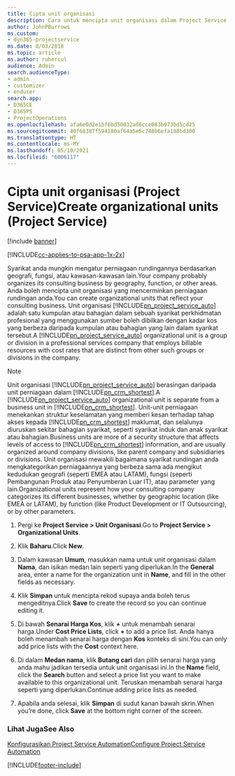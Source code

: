 ```yaml
---
title: Cipta unit organisasi
description: Cara untuk mencipta unit organisasi dalam Project Service
author: JohnPBurrows
ms.custom:
- dyn365-projectservice
ms.date: 8/03/2018
ms.topic: article
ms.author: ruhercul
audience: Admin
search.audienceType:
- admin
- customizer
- enduser
search.app:
- D365CE
- D365PS
- ProjectOperations
ms.openlocfilehash: afa6e0d2e1bf6bd50032ad6cce083b973bd5cd25
ms.sourcegitcommit: 40f68387f594180af64a5e5c748b6efa188bd300
ms.translationtype: HT
ms.contentlocale: ms-MY
ms.lasthandoff: 05/10/2021
ms.locfileid: "6006117"
---
```

# <a name="create-organizational-units-project-service"></a><span data-ttu-id="f71e8-103">Cipta unit organisasi (Project Service)</span><span class="sxs-lookup"><span data-stu-id="f71e8-103">Create organizational units (Project Service)</span></span>

[!include [banner](../includes/psa-now-project-operations.md)]

[!INCLUDE[cc-applies-to-psa-app-1x-2x](../includes/cc-applies-to-psa-app-1x-2x.md)]

<span data-ttu-id="f71e8-104">Syarikat anda mungkin mengatur perniagaan rundingannya berdasarkan geografi, fungsi, atau kawasan-kawasan lain.</span><span class="sxs-lookup"><span data-stu-id="f71e8-104">Your company probably organizes its consulting business by geography, function, or other areas.</span></span> <span data-ttu-id="f71e8-105">Anda boleh mencipta unit organisasi yang mencerminkan perniagaan rundingan anda.</span><span class="sxs-lookup"><span data-stu-id="f71e8-105">You can create organizational units that reflect your consulting business.</span></span> <span data-ttu-id="f71e8-106">Unit organisasi [!INCLUDE[pn_project_service_auto](../includes/pn-project-service-auto.md)] adalah satu kumpulan atau bahagian dalam sebuah syarikat perkhidmatan profesional yang menggunakan sumber boleh dibilkan dengan kadar kos yang berbeza daripada kumpulan atau bahagian yang lain dalam syarikat tersebut.</span><span class="sxs-lookup"><span data-stu-id="f71e8-106">A [!INCLUDE[pn_project_service_auto](../includes/pn-project-service-auto.md)] organizational unit is a group or division in a professional services company that employs billable resources with cost rates that are distinct from other such groups or divisions in the company.</span></span>  
  
> [!NOTE]
>  <span data-ttu-id="f71e8-107">Unit organisasi [!INCLUDE[pn_project_service_auto](../includes/pn-project-service-auto.md)] berasingan daripada unit perniagaan dalam [!INCLUDE[pn_crm_shortest](../includes/pn-crm-shortest.md)].</span><span class="sxs-lookup"><span data-stu-id="f71e8-107">A [!INCLUDE[pn_project_service_auto](../includes/pn-project-service-auto.md)] organizational unit is separate from a business unit in [!INCLUDE[pn_crm_shortest](../includes/pn-crm-shortest.md)].</span></span> <span data-ttu-id="f71e8-108">Unit-unit perniagaan menekankan struktur keselamatan yang memberi kesan terhadap tahap akses kepada [!INCLUDE[pn_crm_shortest](../includes/pn-crm-shortest.md)] maklumat, dan selalunya diuruskan sekitar bahagian syarikat, seperti syarikat induk dan anak syarikat atau bahagian.</span><span class="sxs-lookup"><span data-stu-id="f71e8-108">Business units are more of a security structure that affects levels of access to [!INCLUDE[pn_crm_shortest](../includes/pn-crm-shortest.md)] information, and are usually organized around company divisions, like parent company and subsidiaries or divisions.</span></span> <span data-ttu-id="f71e8-109">Unit organisasi mewakili bagaimana syarikat rundingan anda mengkategorikan perniagaannya yang berbeza sama ada mengikut kedudukan geografi (seperti EMEA atau LATAM), fungsi (seperti Pembangunan Produk atau Penyumberan Luar IT), atau parameter yang lain.</span><span class="sxs-lookup"><span data-stu-id="f71e8-109">Organizational units represent how your consulting company categorizes its different businesses, whether by geographic location (like EMEA or LATAM), by function (like Product Development or IT Outsourcing), or by other parameters.</span></span>  
  
1.  <span data-ttu-id="f71e8-110">Pergi ke **Project Service > Unit Organisasi**.</span><span class="sxs-lookup"><span data-stu-id="f71e8-110">Go to **Project Service > Organizational Units**.</span></span>  
  
2.  <span data-ttu-id="f71e8-111">Klik **Baharu**.</span><span class="sxs-lookup"><span data-stu-id="f71e8-111">Click **New**.</span></span>  
  
3.  <span data-ttu-id="f71e8-112">Dalam kawasan **Umum**, masukkan nama untuk unit organisasi dalam **Nama**, dan isikan medan lain seperti yang diperlukan.</span><span class="sxs-lookup"><span data-stu-id="f71e8-112">In the **General** area, enter a name for the organization unit in **Name**, and fill in the other fields as necessary.</span></span>  
  
4.  <span data-ttu-id="f71e8-113">Klik **Simpan** untuk mencipta rekod supaya anda boleh terus mengeditnya.</span><span class="sxs-lookup"><span data-stu-id="f71e8-113">Click **Save** to create the record so you can continue editing it.</span></span>  
  
5.  <span data-ttu-id="f71e8-114">Di bawah **Senarai Harga Kos**, klik **+** untuk menambah senarai harga.</span><span class="sxs-lookup"><span data-stu-id="f71e8-114">Under **Cost Price Lists**, click **+** to add a price list.</span></span> <span data-ttu-id="f71e8-115">Anda hanya boleh menambah senarai harga dengan **Kos** konteks di sini.</span><span class="sxs-lookup"><span data-stu-id="f71e8-115">You can only add price lists with the **Cost** context here.</span></span>  
  
6.  <span data-ttu-id="f71e8-116">Di dalam **Medan nama**, klik **Butang cari** dan pilih senarai harga yang anda mahu jadikan tersedia untuk unit organisasi ini.</span><span class="sxs-lookup"><span data-stu-id="f71e8-116">In the **Name** field, click the **Search** button and select a price list you want to make available to this organizational unit.</span></span> <span data-ttu-id="f71e8-117">Teruskan menambah senarai harga seperti yang diperlukan.</span><span class="sxs-lookup"><span data-stu-id="f71e8-117">Continue adding price lists as needed.</span></span>  
  
7.  <span data-ttu-id="f71e8-118">Apabila anda selesai, klik **Simpan** di sudut kanan bawah skrin.</span><span class="sxs-lookup"><span data-stu-id="f71e8-118">When you’re done, click **Save** at the bottom right corner of the screen.</span></span>  
  
### <a name="see-also"></a><span data-ttu-id="f71e8-119">Lihat Juga</span><span class="sxs-lookup"><span data-stu-id="f71e8-119">See Also</span></span>  
 [<span data-ttu-id="f71e8-120">Konfigurasikan Project Service Automation</span><span class="sxs-lookup"><span data-stu-id="f71e8-120">Configure Project Service Automation</span></span>](../psa/configure.md)


[!INCLUDE[footer-include](../includes/footer-banner.md)]